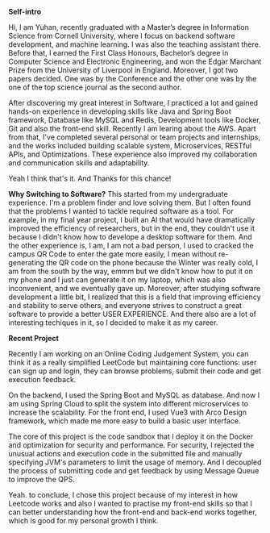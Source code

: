 **Self-intro**

Hi, I am Yuhan,  recently graduated with a Master’s degree in Information Science from Cornell University, where I focus on backend software development, and machine learning. I was also the teaching assistant there. Before that, I earned the First Class Honours, Bachelor’s degree in Computer Science and Electronic Engineering, and won the Edgar Marchant Prize from the University of Liverpool in England.  Moreover, I got two papers decided. One was by the Conference and the other one was by the one of the top science journal as the second author.

After discovering my great interest in Software, I practiced a lot and gained hands-on experience in developing skills like Java and Spring Boot framework, Database like MySQL and Redis, Development tools like Docker, Git and also the front-end skill. Recently I am learing about the AWS. Apart from that, I've completed several personal or team projects and internships, and the works included building scalable system, Microservices, RESTful APIs, and Optimizations. These experience also improved my collaboration and communication skills and adaptability. 

Yeah I think that's it. And Thanks for this chance!



**Why Switching to Software?**
This started from my undergraduate experience. I'm a problem finder and love solving them. But I often found that the problems I wanted to tackle required software as a tool. For example, in my final year project, I built an AI that would have dramatically improved the efficiency of researchers, but in the end, they couldn't use it because I didn't know how to develope a desktop software for them. And the other experience is,  I am, I am not a bad person, I used to cracked the campus QR Code to enter the gate more easily, I mean without re-generating the QR code on the phone because the Winter was really cold, I am from the south by the way, emmm but we didn't know how to put it on my phone and I just can generate it on my laptop, which was also inconvenient, and we eventually gave up.
Moreover, after studying software development a little bit, I realized that this is a field that improving efficiency and stability to serve others, and everyone strives to construct a great software to provide a better USER EXPERIENCE. And there also are a lot of interesting techiques in it, so I decided to make it as my career.



**Recent Project**

Recently I am working on an Online Coding Judgement System, you can think it as a really simplified LeetCode but maintaining core functions: user can sign up and login, they can browse problems, submit their code and get execution feedback. 

On the backend, I used the Spring Boot and MySQL as database. And now I am using Spring Cloud to split the system into different microservices to increase the scalability. For the front end, I used Vue3 with Arco Design framework, which made me more easy to build a basic user interface.

The core of this project is the code sandbox that I deploy it on the Docker and optimization for security and performance. For security, I rejected the unusual actions and execution code in the submitted file and manually specifying JVM's parameters to limit the usage of memory. And I decoupled the process of submitting code and get feedback by using Message Queue to improve the QPS.

Yeah. to conclude, I chose this project because of my interest in how Leetcode works and also I wanted to practise my front-end skills so that I can better understanding how the front-end and back-end works together, which is good for my personal growth I think.
